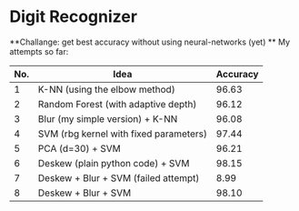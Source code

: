 # Digit Recognizer

**Challange: get best accuracy without using neural-networks (yet) **
My attempts so far:

| No. | Idea                                   | Accuracy |
|-----|----------------------------------------|----------|
| 1   | K-NN (using the elbow method)          | 96.63    |
| 2   | Random Forest (with adaptive depth)    | 96.12    |
| 3   | Blur (my simple version) + K-NN                            | 96.08    |
| 4   | SVM (rbg kernel with fixed parameters) | 97.44    |
| 5   | PCA (d=30) + SVM                       | 96.21    |
| 6   | Deskew (plain python code) + SVM       | 98.15    |
| 7   | Deskew + Blur + SVM (failed attempt)   | 8.99     |
| 8   | Deskew + Blur + SVM                    | 98.10    |
